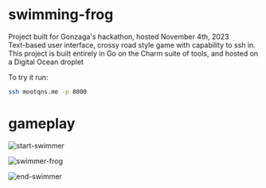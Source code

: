 # swimming-frog

Project built for Gonzaga's hackathon, hosted November 4th, 2023  
Text-based user interface, crossy road style game with capability to ssh in.   
This project is built entirely in Go on the Charm suite of tools, and hosted on a Digital Ocean droplet

To try it run:   
```bash 
ssh mootqns.me -p 8000
```

# gameplay
![start-swimmer](https://github.com/mootqns/tui-ssh-game/assets/96968627/2212208c-d753-4dec-ac84-0fbe0fa78707)

![swimmer-frog](https://github.com/mootqns/tui-ssh-game/assets/96968627/35712f86-b4bd-42e2-beac-3711ea3204b4)

![end-swimmer](https://github.com/mootqns/tui-ssh-game/assets/96968627/08e81b45-b8e2-4f52-a845-5c4fb1877fef)

